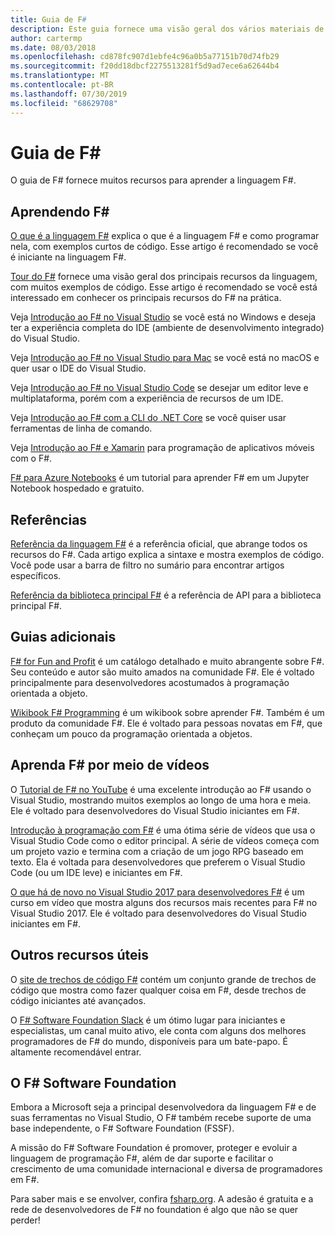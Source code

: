 ```yaml
---
title: Guia de F#
description: Este guia fornece uma visão geral dos vários materiais de aprendizagem para F#, uma linguagem de programação funcional que é executado no .NET.
author: cartermp
ms.date: 08/03/2018
ms.openlocfilehash: cd878fc907d1ebfe4c96a0b5a77151b70d74fb29
ms.sourcegitcommit: f20dd18dbcf2275513281f5d9ad7ece6a62644b4
ms.translationtype: MT
ms.contentlocale: pt-BR
ms.lasthandoff: 07/30/2019
ms.locfileid: "68629708"
---
```

# <a name="f-guide"></a>Guia de F#

O guia de F# fornece muitos recursos para aprender a linguagem F#.

## <a name="learning-f"></a>Aprendendo F\#

[O que é a linguagem F#](what-is-fsharp.md) explica o que é a linguagem F# e como programar nela, com exemplos curtos de código. Esse artigo é recomendado se você é iniciante na linguagem F#.

[Tour do F#](tour.md) fornece uma visão geral dos principais recursos da linguagem, com muitos exemplos de código. Esse artigo é recomendado se você está interessado em conhecer os principais recursos do F# na prática.

Veja [Introdução ao F# no Visual Studio](./get-started/get-started-visual-studio.md) se você está no Windows e deseja ter a experiência completa do IDE (ambiente de desenvolvimento integrado) do Visual Studio.

Veja [Introdução ao F# no Visual Studio para Mac](./get-started/get-started-with-visual-studio-for-mac.md) se você está no macOS e quer usar o IDE do Visual Studio.

Veja [Introdução ao F# no Visual Studio Code](./get-started/get-started-vscode.md) se desejar um editor leve e multiplataforma, porém com a experiência de recursos de um IDE.

Veja [Introdução ao F# com a CLI do .NET Core](./get-started/get-started-command-line.md) se você quiser usar ferramentas de linha de comando.

Veja [Introdução ao F# e Xamarin](https://docs.microsoft.com/xamarin/cross-platform/platform/fsharp/) para programação de aplicativos móveis com o F#.

[F# para Azure Notebooks](https://notebooks.azure.com/Microsoft/libraries/samples/html/FSharp%20for%20Azure%20Notebooks.ipynb) é um tutorial para aprender F# em um Jupyter Notebook hospedado e gratuito.

## <a name="references"></a>Referências

[Referência da linguagem F#](./language-reference/index.md) é a referência oficial, que abrange todos os recursos do F#. Cada artigo explica a sintaxe e mostra exemplos de código. Você pode usar a barra de filtro no sumário para encontrar artigos específicos.

[Referência da biblioteca principal F#](https://msdn.microsoft.com/visualfsharpdocs/conceptual/fsharp-core-library-reference) é a referência de API para a biblioteca principal F#.

## <a name="additional-guides"></a>Guias adicionais

[F# for Fun and Profit](https://swlaschin.gitbooks.io/fsharpforfunandprofit/content/) é um catálogo detalhado e muito abrangente sobre F#. Seu conteúdo e autor são muito amados na comunidade F#. Ele é voltado principalmente para desenvolvedores acostumados à programação orientada a objeto.

[Wikibook F# Programming](https://en.wikibooks.org/wiki/F_Sharp_Programming) é um wikibook sobre aprender F#. Também é um produto da comunidade F#. Ele é voltado para pessoas novatas em F#, que conheçam um pouco da programação orientada a objetos.

## <a name="learn-f-through-videos"></a>Aprenda F# por meio de vídeos

O [Tutorial de F# no YouTube](https://www.youtube.com/watch?v=c7eNDJN758U) é uma excelente introdução ao F# usando o Visual Studio, mostrando muitos exemplos ao longo de uma hora e meia. Ele é voltado para desenvolvedores do Visual Studio iniciantes em F#.

[Introdução à programação com F#](https://www.youtube.com/watch?v=Teak30_pXHk&list=PLEoMzSkcN8oNiJ67Hd7oRGgD1d4YBxYGC) é uma ótima série de vídeos que usa o Visual Studio Code como o editor principal. A série de vídeos começa com um projeto vazio e termina com a criação de um jogo RPG baseado em texto. Ela é voltada para desenvolvedores que preferem o Visual Studio Code (ou um IDE leve) e iniciantes em F#.

[O que há de novo no Visual Studio 2017 para desenvolvedores F#](https://www.linkedin.com/learning/what-s-new-in-visual-studio-2017-for-f-sharp-for-developers) é um curso em vídeo que mostra alguns dos recursos mais recentes para F# no Visual Studio 2017. Ele é voltado para desenvolvedores do Visual Studio iniciantes em F#.

## <a name="other-useful-resources"></a>Outros recursos úteis

O [site de trechos de código F#](http://www.fssnip.net) contém um conjunto grande de trechos de código que mostra como fazer qualquer coisa em F#, desde trechos de código iniciantes até avançados.

O [F# Software Foundation Slack](https://fsharp.org/guides/slack/) é um ótimo lugar para iniciantes e especialistas, um canal muito ativo, ele conta com alguns dos melhores programadores de F# do mundo, disponíveis para um bate-papo. É altamente recomendável entrar.

## <a name="the-f-software-foundation"></a>O F# Software Foundation

Embora a Microsoft seja a principal desenvolvedora da linguagem F# e de suas ferramentas no Visual Studio, O F# também recebe suporte de uma base independente, o F# Software Foundation (FSSF).

A missão do F# Software Foundation é promover, proteger e evoluir a linguagem de programação F#, além de dar suporte e facilitar o crescimento de uma comunidade internacional e diversa de programadores em F#.

Para saber mais e se envolver, confira [fsharp.org](https://fsharp.org). A adesão é gratuita e a rede de desenvolvedores de F# no foundation é algo que não se quer perder!

